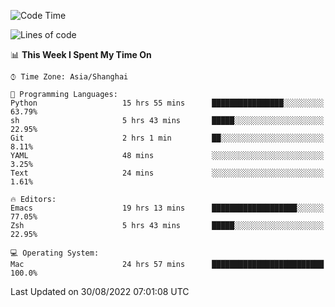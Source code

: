 <!--START_SECTION:waka-->
![Code Time](http://img.shields.io/badge/Code%20Time-831%20hrs%2018%20mins-blue)

![Lines of code](https://img.shields.io/badge/From%20Hello%20World%20I%27ve%20Written-22%20Thousand%20lines%20of%20code-blue)

📊 **This Week I Spent My Time On** 

```text
⌚︎ Time Zone: Asia/Shanghai

💬 Programming Languages: 
Python                   15 hrs 55 mins      ████████████████░░░░░░░░░   63.79% 
sh                       5 hrs 43 mins       █████░░░░░░░░░░░░░░░░░░░░   22.95% 
Git                      2 hrs 1 min         ██░░░░░░░░░░░░░░░░░░░░░░░   8.11% 
YAML                     48 mins             ░░░░░░░░░░░░░░░░░░░░░░░░░   3.25% 
Text                     24 mins             ░░░░░░░░░░░░░░░░░░░░░░░░░   1.61%

🔥 Editors: 
Emacs                    19 hrs 13 mins      ███████████████████░░░░░░   77.05% 
Zsh                      5 hrs 43 mins       █████░░░░░░░░░░░░░░░░░░░░   22.95%

💻 Operating System: 
Mac                      24 hrs 57 mins      █████████████████████████   100.0%

```


 Last Updated on 30/08/2022 07:01:08 UTC
<!--END_SECTION:waka-->
